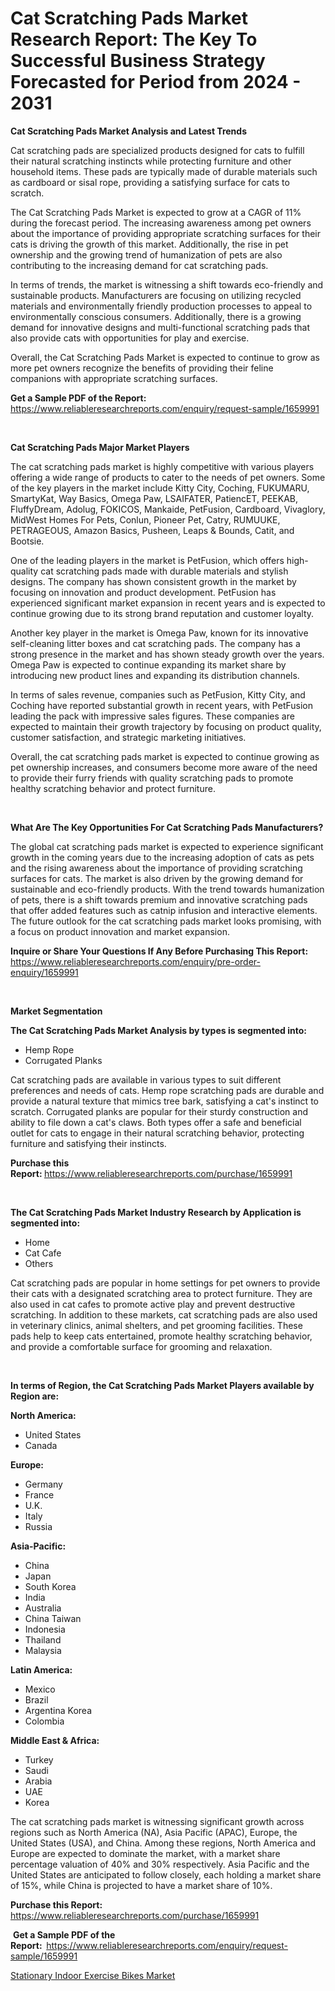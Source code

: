 <p><h1>Cat Scratching Pads Market Research Report: The Key To Successful Business Strategy Forecasted for Period from 2024 - 2031</h1></p><p><strong>Cat Scratching Pads Market Analysis and Latest Trends</strong></p>
<p><p>Cat scratching pads are specialized products designed for cats to fulfill their natural scratching instincts while protecting furniture and other household items. These pads are typically made of durable materials such as cardboard or sisal rope, providing a satisfying surface for cats to scratch.</p><p>The Cat Scratching Pads Market is expected to grow at a CAGR of 11% during the forecast period. The increasing awareness among pet owners about the importance of providing appropriate scratching surfaces for their cats is driving the growth of this market. Additionally, the rise in pet ownership and the growing trend of humanization of pets are also contributing to the increasing demand for cat scratching pads.</p><p>In terms of trends, the market is witnessing a shift towards eco-friendly and sustainable products. Manufacturers are focusing on utilizing recycled materials and environmentally friendly production processes to appeal to environmentally conscious consumers. Additionally, there is a growing demand for innovative designs and multi-functional scratching pads that also provide cats with opportunities for play and exercise.</p><p>Overall, the Cat Scratching Pads Market is expected to continue to grow as more pet owners recognize the benefits of providing their feline companions with appropriate scratching surfaces.</p></p>
<p><strong>Get a Sample PDF of the Report:&nbsp;</strong> <a href="https://www.reliableresearchreports.com/enquiry/request-sample/1659991">https://www.reliableresearchreports.com/enquiry/request-sample/1659991</a></p>
<p>&nbsp;</p>
<p><strong>Cat Scratching Pads Major Market Players</strong></p>
<p><p>The cat scratching pads market is highly competitive with various players offering a wide range of products to cater to the needs of pet owners. Some of the key players in the market include Kitty City, Coching, FUKUMARU, SmartyKat, Way Basics, Omega Paw, LSAIFATER, PatiencET, PEEKAB, FluffyDream, Adolug, FOKICOS, Mankaide, PetFusion, Cardboard, Vivaglory, MidWest Homes For Pets, Conlun, Pioneer Pet, Catry, RUMUUKE, PETRAGEOUS, Amazon Basics, Pusheen, Leaps & Bounds, Catit, and Bootsie.</p><p>One of the leading players in the market is PetFusion, which offers high-quality cat scratching pads made with durable materials and stylish designs. The company has shown consistent growth in the market by focusing on innovation and product development. PetFusion has experienced significant market expansion in recent years and is expected to continue growing due to its strong brand reputation and customer loyalty.</p><p>Another key player in the market is Omega Paw, known for its innovative self-cleaning litter boxes and cat scratching pads. The company has a strong presence in the market and has shown steady growth over the years. Omega Paw is expected to continue expanding its market share by introducing new product lines and expanding its distribution channels.</p><p>In terms of sales revenue, companies such as PetFusion, Kitty City, and Coching have reported substantial growth in recent years, with PetFusion leading the pack with impressive sales figures. These companies are expected to maintain their growth trajectory by focusing on product quality, customer satisfaction, and strategic marketing initiatives.</p><p>Overall, the cat scratching pads market is expected to continue growing as pet ownership increases, and consumers become more aware of the need to provide their furry friends with quality scratching pads to promote healthy scratching behavior and protect furniture.</p></p>
<p>&nbsp;</p>
<p><strong>What Are The Key Opportunities For Cat Scratching Pads Manufacturers?</strong></p>
<p><p>The global cat scratching pads market is expected to experience significant growth in the coming years due to the increasing adoption of cats as pets and the rising awareness about the importance of providing scratching surfaces for cats. The market is also driven by the growing demand for sustainable and eco-friendly products. With the trend towards humanization of pets, there is a shift towards premium and innovative scratching pads that offer added features such as catnip infusion and interactive elements. The future outlook for the cat scratching pads market looks promising, with a focus on product innovation and market expansion.</p></p>
<p><strong>Inquire or Share Your Questions If Any Before Purchasing This Report:</strong> <a href="https://www.reliableresearchreports.com/enquiry/pre-order-enquiry/1659991">https://www.reliableresearchreports.com/enquiry/pre-order-enquiry/1659991</a></p>
<p>&nbsp;</p>
<p><strong>Market Segmentation</strong></p>
<p><strong>The Cat Scratching Pads Market Analysis by types is segmented into:</strong></p>
<p><ul><li>Hemp Rope</li><li>Corrugated Planks</li></ul></p>
<p><p>Cat scratching pads are available in various types to suit different preferences and needs of cats. Hemp rope scratching pads are durable and provide a natural texture that mimics tree bark, satisfying a cat's instinct to scratch. Corrugated planks are popular for their sturdy construction and ability to file down a cat's claws. Both types offer a safe and beneficial outlet for cats to engage in their natural scratching behavior, protecting furniture and satisfying their instincts.</p></p>
<p><strong>Purchase this Report:&nbsp;</strong><a href="https://www.reliableresearchreports.com/purchase/1659991">https://www.reliableresearchreports.com/purchase/1659991</a></p>
<p>&nbsp;</p>
<p><strong>The Cat Scratching Pads Market Industry Research by Application is segmented into:</strong></p>
<p><ul><li>Home</li><li>Cat Cafe</li><li>Others</li></ul></p>
<p><p>Cat scratching pads are popular in home settings for pet owners to provide their cats with a designated scratching area to protect furniture. They are also used in cat cafes to promote active play and prevent destructive scratching. In addition to these markets, cat scratching pads are also used in veterinary clinics, animal shelters, and pet grooming facilities. These pads help to keep cats entertained, promote healthy scratching behavior, and provide a comfortable surface for grooming and relaxation.</p></p>
<p>&nbsp;</p>
<p><strong>In terms of Region, the Cat Scratching Pads Market Players available by Region are:</strong></p>
<p>
    <p> <strong> North America: </strong>
        <ul>
            <li>United States</li>
            <li>Canada</li>
        </ul>
        </p> 
    <p> <strong> Europe: </strong>
        <ul>
            <li>Germany</li>
            <li>France</li>
            <li>U.K.</li>
            <li>Italy</li>
            <li>Russia</li>
        </ul>
        </p> 
    <p> <strong> Asia-Pacific: </strong>
        <ul>
            <li>China</li>
            <li>Japan</li>
            <li>South Korea</li>
            <li>India</li>
            <li>Australia</li>
            <li>China Taiwan</li>
            <li>Indonesia</li>
            <li>Thailand</li>
            <li>Malaysia</li>
        </ul>
        </p> 
    <p> <strong> Latin America: </strong>
        <ul>
            <li>Mexico</li>
            <li>Brazil</li>
            <li>Argentina Korea</li>
            <li>Colombia</li>
        </ul>
        </p> 
    <p> <strong> Middle East & Africa: </strong>
        <ul>
            <li>Turkey</li>
            <li>Saudi</li>
            <li>Arabia</li>
            <li>UAE</li>
            <li>Korea</li>
        </ul>
    </p>
    </p>
<p><p>The cat scratching pads market is witnessing significant growth across regions such as North America (NA), Asia Pacific (APAC), Europe, the United States (USA), and China. Among these regions, North America and Europe are expected to dominate the market, with a market share percentage valuation of 40% and 30% respectively. Asia Pacific and the United States are anticipated to follow closely, each holding a market share of 15%, while China is projected to have a market share of 10%.</p></p>
<p><strong>Purchase this Report: </strong><a href="https://www.reliableresearchreports.com/purchase/1659991">https://www.reliableresearchreports.com/purchase/1659991</a></p>
<p>&nbsp;<strong>Get a Sample PDF of the Report:&nbsp;&nbsp;</strong><a href="https://www.reliableresearchreports.com/enquiry/request-sample/1659991">https://www.reliableresearchreports.com/enquiry/request-sample/1659991</a></p>
<p><strong></strong></p>
<p><p><a href="https://github.com/Alonsoolds3wq1d81czn8rbol/Market-Research-Report-List-1/blob/main/stationary-indoor-exercise-bikes-market.md">Stationary Indoor Exercise Bikes Market</a></p></p>